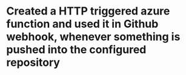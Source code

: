 # Created a HTTP triggered azure function and used it in Github webhook, whenever something is pushed into the configured repository
